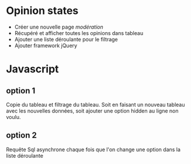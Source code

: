 # Opinion states 
- Créer une nouvelle page *modération*
- Récupéré et afficher toutes les opinions dans tableau
- Ajouter une liste déroulante pour le filtrage
- Ajouter framework jQuery

# Javascript
## option 1
Copie du tableau et filtrage du tableau. Soit en faisant un nouveau tableau avec les nouvelles données, soit ajouter une option hidden au ligne non voulu.

## option 2
Requête Sql asynchrone chaque fois que l'on change une option dans la liste déroulante
